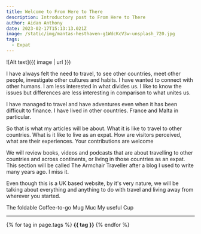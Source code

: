 ```yaml
---
title: Welcome to From Here to There
description: Introductory post to From Here to There
author: Aidan Anthony
date: 2023-02-17T15:13:13.021Z
image: /static/img/mantas-hesthaven-g1WdcKcV3w-unsplash_720.jpg
tags:
  - Expat
---
```


![Alt text]({{ image | url }})

I have always felt the need to travel, to see other countries, meet other people, investigate other cultures and habits. I have wanted to connect with other humans. I am less interested in what divides us. I like to know the issues but differences are less interesting in comparison to what unites us.

I have managed to travel and have adventures even when it has been difficult to finance. I have lived in other countries. France and Malta in particular.

So that is what my articles will be about. What it is like to travel to other countries. What is it like to live as an expat. How are visitors perceived, what are their experiences. Your contributions are welcome

We will review books, videos and podcasts that are about travelling to other countries and across continents, or living in those countries as an expat. This section will be called The Armchair Traveller after a blog I used to write many years ago. I miss it.

Even though this is a UK based website, by it's very nature, we will be talking about everything and anything to do with travel and living away from wherever you started.



The foldable Coffee-to-go Mug Muc My useful Cup



---

{% for tag in page.tags %}
**{{ tag }}** {% endfor %}
